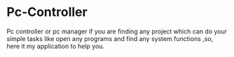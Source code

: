 # Pc-Controller
 Pc controller or pc manager if you are finding any project which can do your simple tasks like open any programs and find any system functions ,so, here it my application to help you.

